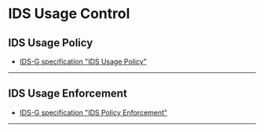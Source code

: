 # IDS Usage Control

## IDS Usage Policy

- [IDS-G specification "IDS Usage Policy"](./Policy/README.md)

---

## IDS Usage Enforcement

- [IDS-G specification "IDS Policy Enforcement"](./Enforcement/README.md)

---
